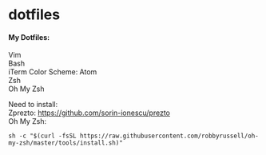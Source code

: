 # dotfiles
#### My Dotfiles:  
Vim  
Bash  
iTerm Color Scheme: Atom  
Zsh  
Oh My Zsh  
  
Need to install:  
Zprezto: https://github.com/sorin-ionescu/prezto  
Oh My Zsh: 
```
sh -c "$(curl -fsSL https://raw.githubusercontent.com/robbyrussell/oh-my-zsh/master/tools/install.sh)"
```



